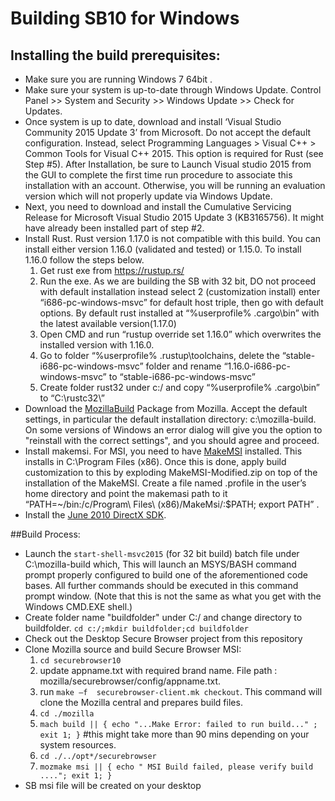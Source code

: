 # Building SB10 for Windows

## Installing the build prerequisites:
  * Make sure you are running Windows 7 64bit .
  * Make sure your system is up-to-date through Windows Update.
    Control Panel >> System and Security >> Windows Update >> Check for Updates.
  * Once system is up to date, download and install ‘Visual Studio Community 2015 Update 3’ from Microsoft. Do not accept the default configuration. Instead, select Programming Languages > Visual C++ > Common Tools for Visual C++ 2015. This option is required for Rust (see Step #5). After Installation, be sure to Launch Visual studio 2015 from the GUI to complete the first time run procedure to associate this installation with an account.  Otherwise, you will be running an evaluation version which will not properly update via Windows Update.
  * Next, you need to download and install the Cumulative Servicing Release for Microsoft Visual Studio 2015 Update 3 (KB3165756). It might have already been installed part of step #2.
  * Install Rust. Rust version 1.17.0 is not compatible with this build. You can install either version 1.16.0 (validated and tested) or 1.15.0. To install 1.16.0 follow the steps below.
      1. Get rust exe from https://rustup.rs/
      2. Run the exe. As we are building the SB with 32 bit, DO not proceed with default installation instead select 2 (customization install) enter “i686-pc-windows-msvc” for default host triple, then go with default options. By default rust installed at “%userprofile% \.cargo\bin” with the latest available version(1.17.0)
      3. Open CMD and run “rustup override set 1.16.0” which overwrites the installed version with 1.16.0. 
      4. Go to folder “%userprofile% \.rustup\toolchains, delete the “stable-i686-pc-windows-msvc” folder and rename “1.16.0-i686-pc-windows-msvc” to “stable-i686-pc-windows-msvc”
      5. Create folder rust32 under c:/ and copy “%userprofile% \.cargo\bin” to “C:\rustc32\”
  * Download the [MozillaBuild](https://ftp.mozilla.org/pub/mozilla.org/mozilla/libraries/win32/MozillaBuildSetup-Latest.exe) Package from Mozilla. Accept the default settings, in particular the default installation directory: c:\mozilla-build\. On some versions of Windows an error dialog will give you the option to "reinstall with the correct settings", and you should agree and proceed.
  * Install makemsi. For MSI, you need to have [MakeMSI](http://dennisbareis.com/zips_fw/makemsi.zip) installed. This installs in C:\Program Files (x86). Once this is done, apply build customization to this by exploding MakeMSI-Modified.zip on top of the installation of the MakeMSI. Create a file named .profile in the user’s home directory and point the makemasi path to it “PATH=~/bin:/c/Program\ Files\ \(x86\)/MakeMsi/:$PATH; export PATH” .
  * Install the [June 2010 DirectX SDK](https://www.microsoft.com/en-us/download/details.aspx?id=6812).

##Build Process:
  * Launch  the `start-shell-msvc2015` (for 32 bit build) batch file under C:\mozilla-build which, This will launch an MSYS/BASH command prompt properly configured to build one of the aforementioned code bases. All further commands should be executed in this command prompt window. (Note that this is not the same as what you get with the Windows CMD.EXE shell.)
  * Create folder name "buildfolder" under C:/ and change directory to buildfolder. `cd c:/;mkdir buildfolder;cd buildfolder`
  * Check out the Desktop Secure Browser project from this repository
  * Clone Mozilla source and build Secure Browser MSI:
      1. `cd securebrowser10`
      2. update appname.txt with required brand name. File path : mozilla/securebrowser/config/appname.txt.
      3. run `make –f  securebrowser-client.mk checkout`. This command will clone the Mozilla central and prepares build files.
      4. `cd ./mozilla`
      5. `mach build || { echo "...Make Error: failed to run build..." ; exit 1; }` #this might take more than 90 mins depending on your system resources.
      6. `cd ./../opt*/securebrowser`
      7. `mozmake msi || { echo " MSI Build failed, please verify build ...."; exit 1; }`
  * SB msi file will be created on your desktop